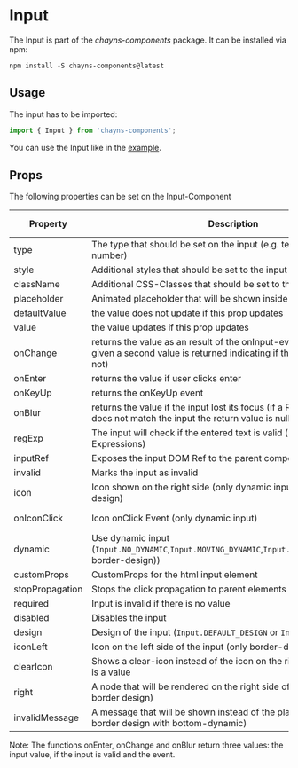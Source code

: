 # Input

The Input is part of the _chayns-components_ package. It can be installed via
npm:

    npm install -S chayns-components@latest

## Usage

The input has to be imported:

```jsx harmony
import { Input } from 'chayns-components';
```

You can use the Input like in the
[example](https://github.com/TobitSoftware/chayns-components/blob/master/examples/react-chayns-input/Example.jsx).

## Props

The following properties can be set on the Input-Component

| Property        | Description                                                                                                                                   | Type           | Default Value |
| --------------- | --------------------------------------------------------------------------------------------------------------------------------------------- | -------------- | ------------- |
| type            | The type that should be set on the input (e.g. text, password, number)                                                                        | string         | "text"        |
| style           | Additional styles that should be set to the input                                                                                             | object         |               |
| className       | Additional CSS-Classes that should be set to the input                                                                                        | string         |               |
| placeholder     | Animated placeholder that will be shown inside the input                                                                                      | string         |               |
| defaultValue    | the value does not update if this prop updates                                                                                                | string/number  |               |
| value           | the value updates if this prop updates                                                                                                        | string/number  |               |
| onChange        | returns the value as an result of the onInput-event (if a RegExp is given a second value is returned indicating if the input is valid or not) | function       |               |
| onEnter         | returns the value if user clicks enter                                                                                                        | function       |               |
| onKeyUp         | returns the onKeyUp event                                                                                                                     | function       |               |
| onBlur          | returns the value if the input lost its focus (if a RegExp is given but it does not match the input the return value is null)                 | function       |               |
| regExp          | The input will check if the entered text is valid (see Regular Expressions)                                                                   | string, RegExp |               |
| inputRef        | Exposes the input DOM Ref to the parent component                                                                                             | func           |               |
| invalid         | Marks the input as invalid                                                                                                                    | bool           | false         |
| icon            | Icon shown on the right side (only dynamic input and border-design)                                                                           | string/object  |               |
| onIconClick     | Icon onClick Event (only dynamic input)                                                                                                       | func           | clear value   |
| dynamic         | Use dynamic input (`Input.NO_DYNAMIC`,`Input.MOVING_DYNAMIC`,`Input.BOTTOM_DYNAMIC`(only border-design))                                      | bool/number    | false         |
| customProps     | CustomProps for the html input element                                                                                                        | object         |               |
| stopPropagation | Stops the click propagation to parent elements                                                                                                | bool           | false         |
| required        | Input is invalid if there is no value                                                                                                         | bool           | false         |
| disabled        | Disables the input                                                                                                                            | bool           | false         |
| design          | Design of the input (`Input.DEFAULT_DESIGN` or `Input.BORDER_DESIGN`)                                                                         | number         | 0             |
| iconLeft        | Icon on the left side of the input (only border-design)                                                                                       | string/object  | null          |
| clearIcon       | Shows a clear-icon instead of the icon on the right side while there is a value                                                               | bool           | false         |
| right           | A node that will be rendered on the right side of the input. (Only border design)                                                             | node           | null          |
| invalidMessage  | A message that will be shown instead of the placeholder (Only border design with bottom-dynamic)                                              | string         | null          |

Note: The functions onEnter, onChange and onBlur return three values: the input
value, if the input is valid and the event.
